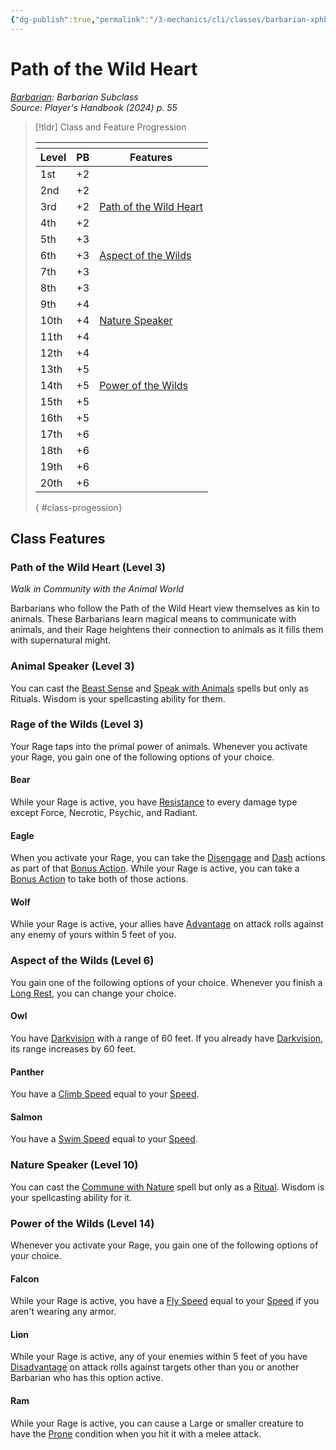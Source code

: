 ```yaml
---
{"dg-publish":true,"permalink":"/3-mechanics/cli/classes/barbarian-xphb-path-of-the-wild-heart-xphb/","tags":["ttrpg-cli/compendium/src/5e/xphb","ttrpg-cli/subclass/barbarian/wild-heart"],"created":"2025-02-22T12:02:28.033-05:00","updated":"2025-02-26T17:46:09.107-05:00"}
---
```


# Path of the Wild Heart
*[Barbarian](barbarian-xphb.md): Barbarian Subclass*  
*Source: Player's Handbook (2024) p. 55*  

> [!tldr] Class and Feature Progression
> 
> <table class="class-progression">
> <thead>
> <tr><th colspan='3'></th></tr>
> <tr class="class-progression"><th class="level">Level</th><th class="pb">PB</th><th class="feature">Features</th></tr>
> </thead><tbody>
> <tr class="class-progression"><td class="level">1st</td><td class="pb">+2</td><td class="feature"></td></tr>
> <tr class="class-progression"><td class="level">2nd</td><td class="pb">+2</td><td class="feature"></td></tr>
> <tr class="class-progression"><td class="level">3rd</td><td class="pb">+2</td><td class="feature"><a href='#Path%20of%20the%20Wild%20Heart%20(Level%203)'>Path of the Wild Heart</a></td></tr>
> <tr class="class-progression"><td class="level">4th</td><td class="pb">+2</td><td class="feature"></td></tr>
> <tr class="class-progression"><td class="level">5th</td><td class="pb">+3</td><td class="feature"></td></tr>
> <tr class="class-progression"><td class="level">6th</td><td class="pb">+3</td><td class="feature"><a href='#Aspect%20of%20the%20Wilds%20(Level%206)'>Aspect of the Wilds</a></td></tr>
> <tr class="class-progression"><td class="level">7th</td><td class="pb">+3</td><td class="feature"></td></tr>
> <tr class="class-progression"><td class="level">8th</td><td class="pb">+3</td><td class="feature"></td></tr>
> <tr class="class-progression"><td class="level">9th</td><td class="pb">+4</td><td class="feature"></td></tr>
> <tr class="class-progression"><td class="level">10th</td><td class="pb">+4</td><td class="feature"><a href='#Nature%20Speaker%20(Level%2010)'>Nature Speaker</a></td></tr>
> <tr class="class-progression"><td class="level">11th</td><td class="pb">+4</td><td class="feature"></td></tr>
> <tr class="class-progression"><td class="level">12th</td><td class="pb">+4</td><td class="feature"></td></tr>
> <tr class="class-progression"><td class="level">13th</td><td class="pb">+5</td><td class="feature"></td></tr>
> <tr class="class-progression"><td class="level">14th</td><td class="pb">+5</td><td class="feature"><a href='#Power%20of%20the%20Wilds%20(Level%2014)'>Power of the Wilds</a></td></tr>
> <tr class="class-progression"><td class="level">15th</td><td class="pb">+5</td><td class="feature"></td></tr>
> <tr class="class-progression"><td class="level">16th</td><td class="pb">+5</td><td class="feature"></td></tr>
> <tr class="class-progression"><td class="level">17th</td><td class="pb">+6</td><td class="feature"></td></tr>
> <tr class="class-progression"><td class="level">18th</td><td class="pb">+6</td><td class="feature"></td></tr>
> <tr class="class-progression"><td class="level">19th</td><td class="pb">+6</td><td class="feature"></td></tr>
> <tr class="class-progression"><td class="level">20th</td><td class="pb">+6</td><td class="feature"></td></tr>
> </tbody></table>{ #class-progession}



## Class Features

### Path of the Wild Heart (Level 3)

*Walk in Community with the Animal World*

Barbarians who follow the Path of the Wild Heart view themselves as kin to animals. These Barbarians learn magical means to communicate with animals, and their Rage heightens their connection to animals as it fills them with supernatural might.

### Animal Speaker (Level 3)

You can cast the [Beast Sense](3-Mechanics/CLI/spells/beast-sense-xphb.md) and [Speak with Animals](3-Mechanics/CLI/spells/speak-with-animals-xphb.md) spells but only as Rituals. Wisdom is your spellcasting ability for them.

### Rage of the Wilds (Level 3)

Your Rage taps into the primal power of animals. Whenever you activate your Rage, you gain one of the following options of your choice.

#### Bear

While your Rage is active, you have [Resistance](3-Mechanics/CLI/rules/variant-rules/resistance-xphb.md) to every damage type except Force, Necrotic, Psychic, and Radiant.

#### Eagle

When you activate your Rage, you can take the [Disengage](3-Mechanics/CLI/rules/actions.md#Disengage) and [Dash](3-Mechanics/CLI/rules/actions.md#Dash) actions as part of that [Bonus Action](3-Mechanics/CLI/rules/variant-rules/bonus-action-xphb.md). While your Rage is active, you can take a [Bonus Action](3-Mechanics/CLI/rules/variant-rules/bonus-action-xphb.md) to take both of those actions.

#### Wolf

While your Rage is active, your allies have [Advantage](3-Mechanics/CLI/rules/variant-rules/advantage-xphb.md) on attack rolls against any enemy of yours within 5 feet of you.

### Aspect of the Wilds (Level 6)

You gain one of the following options of your choice. Whenever you finish a [Long Rest](3-Mechanics/CLI/rules/variant-rules/long-rest-xphb.md), you can change your choice.

#### Owl

You have [Darkvision](3-Mechanics/CLI/rules/senses.md#Darkvision) with a range of 60 feet. If you already have [Darkvision](3-Mechanics/CLI/rules/senses.md#Darkvision), its range increases by 60 feet.

#### Panther

You have a [Climb Speed](3-Mechanics/CLI/rules/variant-rules/climb-speed-xphb.md) equal to your [Speed](3-Mechanics/CLI/rules/variant-rules/speed-xphb.md).

#### Salmon

You have a [Swim Speed](3-Mechanics/CLI/rules/variant-rules/swim-speed-xphb.md) equal to your [Speed](3-Mechanics/CLI/rules/variant-rules/speed-xphb.md).

### Nature Speaker (Level 10)

You can cast the [Commune with Nature](3-Mechanics/CLI/spells/commune-with-nature-xphb.md) spell but only as a [Ritual](3-Mechanics/CLI/rules/variant-rules/ritual-xphb.md). Wisdom is your spellcasting ability for it.

### Power of the Wilds (Level 14)

Whenever you activate your Rage, you gain one of the following options of your choice.

#### Falcon

While your Rage is active, you have a [Fly Speed](3-Mechanics/CLI/rules/variant-rules/fly-speed-xphb.md) equal to your [Speed](3-Mechanics/CLI/rules/variant-rules/speed-xphb.md) if you aren't wearing any armor.

#### Lion

While your Rage is active, any of your enemies within 5 feet of you have [Disadvantage](3-Mechanics/CLI/rules/variant-rules/disadvantage-xphb.md) on attack rolls against targets other than you or another Barbarian who has this option active.

#### Ram

While your Rage is active, you can cause a Large or smaller creature to have the [Prone](3-Mechanics/CLI/rules/conditions.md#Prone) condition when you hit it with a melee attack.